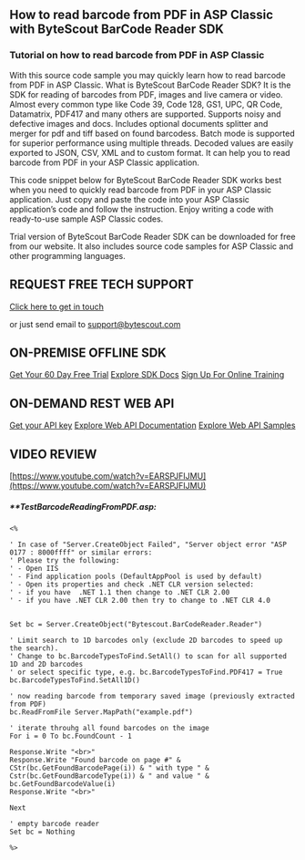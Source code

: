 ## How to read barcode from PDF in ASP Classic with ByteScout BarCode Reader SDK

### Tutorial on how to read barcode from PDF in ASP Classic

With this source code sample you may quickly learn how to read barcode from PDF in ASP Classic. What is ByteScout BarCode Reader SDK? It is the SDK for reading of barcodes from PDF, images and live camera or video. Almost every common type like Code 39, Code 128, GS1, UPC, QR Code, Datamatrix, PDF417 and many others are supported. Supports noisy and defective images and docs. Includes optional documents splitter and merger for pdf and tiff based on found barcodess. Batch mode is supported for superior performance using multiple threads. Decoded values are easily exported to JSON, CSV, XML and to custom format. It can help you to read barcode from PDF in your ASP Classic application.

This code snippet below for ByteScout BarCode Reader SDK works best when you need to quickly read barcode from PDF in your ASP Classic application. Just copy and paste the code into your ASP Classic application’s code and follow the instruction. Enjoy writing a code with ready-to-use sample ASP Classic codes.

Trial version of ByteScout BarCode Reader SDK can be downloaded for free from our website. It also includes source code samples for ASP Classic and other programming languages.

## REQUEST FREE TECH SUPPORT

[Click here to get in touch](https://bytescout.zendesk.com/hc/en-us/requests/new?subject=ByteScout%20BarCode%20Reader%20SDK%20Question)

or just send email to [support@bytescout.com](mailto:support@bytescout.com?subject=ByteScout%20BarCode%20Reader%20SDK%20Question) 

## ON-PREMISE OFFLINE SDK 

[Get Your 60 Day Free Trial](https://bytescout.com/download/web-installer?utm_source=github-readme)
[Explore SDK Docs](https://bytescout.com/documentation/index.html?utm_source=github-readme)
[Sign Up For Online Training](https://academy.bytescout.com/)


## ON-DEMAND REST WEB API

[Get your API key](https://pdf.co/documentation/api?utm_source=github-readme)
[Explore Web API Documentation](https://pdf.co/documentation/api?utm_source=github-readme)
[Explore Web API Samples](https://github.com/bytescout/ByteScout-SDK-SourceCode/tree/master/PDF.co%20Web%20API)

## VIDEO REVIEW

[https://www.youtube.com/watch?v=EARSPJFIJMU](https://www.youtube.com/watch?v=EARSPJFIJMU)




<!-- code block begin -->

##### ****TestBarcodeReadingFromPDF.asp:**
    
```
<%

' In case of "Server.CreateObject Failed", "Server object error "ASP 0177 : 8000ffff" or similar errors:
' Please try the following:
' - Open IIS 
' - Find application pools (DefaultAppPool is used by default)
' - Open its properties and check .NET CLR version selected:
' - if you have  .NET 1.1 then change to .NET CLR 2.00
' - if you have .NET CLR 2.00 then try to change to .NET CLR 4.0


Set bc = Server.CreateObject("Bytescout.BarCodeReader.Reader")

' Limit search to 1D barcodes only (exclude 2D barcodes to speed up the search).
' Change to bc.BarcodeTypesToFind.SetAll() to scan for all supported 1D and 2D barcodes 
' or select specific type, e.g. bc.BarcodeTypesToFind.PDF417 = True
bc.BarcodeTypesToFind.SetAll1D()

' now reading barcode from temporary saved image (previously extracted from PDF)
bc.ReadFromFile Server.MapPath("example.pdf")

' iterate throuhg all found barcodes on the image
For i = 0 To bc.FoundCount - 1

Response.Write "<br>"
Response.Write "Found barcode on page #" & CStr(bc.GetFoundBarcodePage(i)) & " with type " & Cstr(bc.GetFoundBarcodeType(i)) & " and value " & bc.GetFoundBarcodeValue(i)
Response.Write "<br>"

Next

' empty barcode reader
Set bc = Nothing

%>

```

<!-- code block end -->